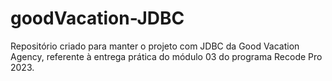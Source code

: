 # goodVacation-JDBC
Repositório criado para manter o projeto com JDBC da Good Vacation Agency, referente à entrega prática do módulo 03 do programa Recode Pro 2023.
